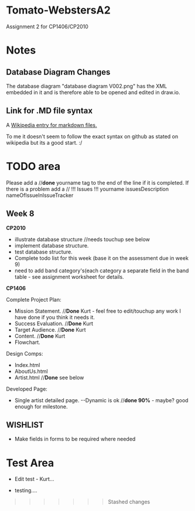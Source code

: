 Tomato-WebstersA2
=================

Assignment 2 for CP1406/CP2010

# Notes

Database Diagram Changes
------------------------
The database diagram "database diagram V002.png" has the XML embedded in it and is therefore able to be opened and edited in draw.io.

Link for .MD file syntax
------------------------
A [Wikipedia entry for markdown files.](http://en.wikipedia.org/wiki/Markdown)

To me it doesn't seem to follow the exact syntax on github as stated on wikipedia but its a good start. :/


# TODO area

Please add a //**done** yourname tag to the end of the line if it is completed.
If there is a problem add a // !!! Issues !!! yourname issuesDescription nameOfIssueInIssueTracker

Week 8
------

**CP2010**

* illustrate database structure //needs touchup see below
* implement database structure.
* test database structure.
* Complete todo list for this week (base it on the assessment due in week 9)
* need to add band category's(each category a separate field in the band table - see assignment worksheet for details.

**CP1406**

Complete Project Plan:
* Mission Statement.    //**Done** Kurt - feel free to edit/touchup any work I have done if you think it needs it.
* Success Evaluation.   //**Done** Kurt
* Target Audience.      //**Done** Kurt
* Content.              //**Done** Kurt
* Flowchart.

Design Comps:
* Index.html
* AboutUs.html
* Artist.html   //**Done** see below

Developed Page:
* Single artist detailed page. --Dynamic is ok  //**done 90%** - maybe? good enough for milestone.

WISHLIST 
--------
* Make fields in forms to be required where needed





# Test Area

 * Edit test - Kurt...

 * testing....



>>>>>>> Stashed changes



